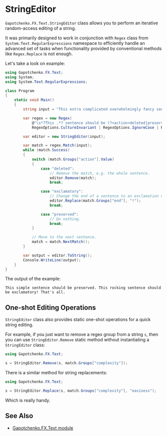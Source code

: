 ﻿# StringEditor

`Gapotchenko.FX.Text.StringEditor` class allows you to perform an iterative random-access editing of a string.

It was primarily designed to work in conjunction with `Regex` class from `System.Text.RegularExpressions` namespace to efficiently handle an advanced set of tasks
when functionality provided by conventional methods like `Regex.Replace` is not enough.

Let's take a look on example:

``` C#
using Gapotchenko.FX.Text;
using System;
using System.Text.RegularExpressions;

class Program
{
    static void Main()
    {
        string input = "This extra complicated overwhelmingly fancy sentence should be deleted. This simple sentence should be preserved. This another demo sentence should be deleted. This rocking sentence should be exclamatory... That's all.";

        var regex = new Regex(
            @"\s*?This .*? sentence should be (?<action>deleted|preserved|exclamatory)(?<end>(\.|!)+)\s*",
            RegexOptions.CultureInvariant | RegexOptions.IgnoreCase | RegexOptions.ExplicitCapture);

        var editor = new StringEditor(input);

        var match = regex.Match(input);
        while (match.Success)
        {
            switch (match.Groups["action"].Value)
            {
                case "deleted":
                    // Remove the match, e.g. the whole sentence.
                    editor.Remove(match);
                    break;

                case "exclamatory":
                    // Change the end of a sentence to an exclamation mark.
                    editor.Replace(match.Groups["end"], "!");
                    break;

                case "preserved":
                    // Do nothing.
                    break;
            }

            // Move to the next sentence.
            match = match.NextMatch();
        }

        var output = editor.ToString();
        Console.WriteLine(output);
    }        
}
```

The output of the example:

```
This simple sentence should be preserved. This rocking sentence should be exclamatory! That's all.
```

## One-shot Editing Operations

`StringEditor` class also provides static one-shot operations for a quick string editing.

For example, if you just want to remove a regex group from a string `s`, then you can use `StringEditor.Remove` static method without instantiating a `StringEditor` class:

``` C#
using Gapotchenko.FX.Text;

s = StringEditor.Remove(s, match.Groups["complexity"]);
```

There is a similar method for string replacements:

``` C#
using Gapotchenko.FX.Text;

s = StringEditor.Replace(s, match.Groups["complexity"], "easiness");
```

Which is really handy.

## See Also

- [Gapotchenko.FX.Text module](../Gapotchenko.FX.Text)

